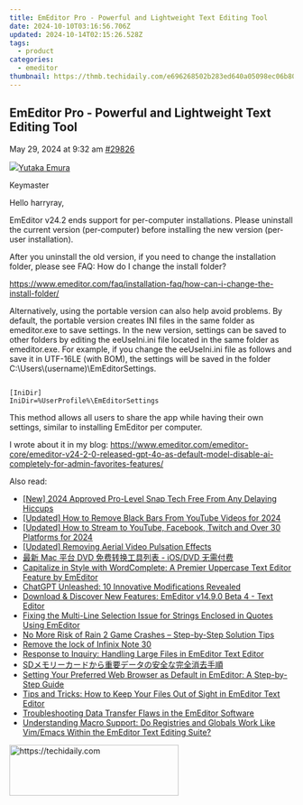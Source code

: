 ```yaml
---
title: EmEditor Pro - Powerful and Lightweight Text Editing Tool
date: 2024-10-10T03:16:56.706Z
updated: 2024-10-14T02:15:26.528Z
tags:
  - product
categories:
  - emeditor
thumbnail: https://thmb.techidaily.com/e696268502b283ed640a05098ec06b8044deb546bbd2035bab816a7494c0bab9.jpg
---
```


## EmEditor Pro - Powerful and Lightweight Text Editing Tool

May 29, 2024 at 9:32 am [#29826](https://tools.techidaily.com/emeditor/products/) 

[![](https://secure.gravatar.com/avatar/a0a6377144ed3636f985d87303f65ed2?s=80&d=identicon&r=g)Yutaka Emura](https://www.emeditor.com/forums/users/yemura/ "View Yutaka Emura's profile")

Keymaster

Hello harryray,

EmEditor v24.2 ends support for per-computer installations. Please uninstall the current version (per-computer) before installing the new version (per-user installation).

After you uninstall the old version, if you need to change the installation folder, please see FAQ: How do I change the install folder?

<https://www.emeditor.com/faq/installation-faq/how-can-i-change-the-install-folder/>

Alternatively, using the portable version can also help avoid problems. By default, the portable version creates INI files in the same folder as emeditor.exe to save settings. In the new version, settings can be saved to other folders by editing the eeUseIni.ini file located in the same folder as emeditor.exe. For example, if you change the eeUseIni.ini file as follows and save it in UTF-16LE (with BOM), the settings will be saved in the folder C:\\Users\\(username)\\EmEditorSettings.

```

[IniDir]
IniDir=%UserProfile%\EmEditorSettings

```

This method allows all users to share the app while having their own settings, similar to installing EmEditor per computer.

I wrote about it in my blog: <https://www.emeditor.com/emeditor-core/emeditor-v24-2-0-released-gpt-4o-as-default-model-disable-ai-completely-for-admin-favorites-features/>

<ins class="adsbygoogle"
     style="display:block"
     data-ad-format="autorelaxed"
     data-ad-client="ca-pub-7571918770474297"
     data-ad-slot="1223367746"></ins>

<ins class="adsbygoogle"
     style="display:block"
     data-ad-client="ca-pub-7571918770474297"
     data-ad-slot="8358498916"
     data-ad-format="auto"
     data-full-width-responsive="true"></ins>

<span class="atpl-alsoreadstyle">Also read:</span>
<div><ul>
<li><a href="https://video-screen-grab.techidaily.com/new-2024-approved-pro-level-snap-tech-free-from-any-delaying-hiccups/"><u>[New] 2024 Approved Pro-Level Snap Tech Free From Any Delaying Hiccups</u></a></li>
<li><a href="https://youtube-blog.techidaily.com/ed-how-to-remove-black-bars-from-youtube-videos-for-2024/"><u>[Updated] How to Remove Black Bars From YouTube Videos for 2024</u></a></li>
<li><a href="https://eaxpv-info.techidaily.com/updated-how-to-stream-to-youtube-facebook-twitch-and-over-30-platforms-for-2024/"><u>[Updated] How to Stream to YouTube, Facebook, Twitch and Over 30 Platforms for 2024</u></a></li>
<li><a href="https://article-helps.techidaily.com/updated-removing-aerial-video-pulsation-effects/"><u>[Updated] Removing Aerial Video Pulsation Effects</u></a></li>
<li><a href="https://some-knowledge.techidaily.com/mac-dvd-iosdvd/"><u>最新 Mac 平台 DVD 免费转换工具列表 - iOS/DVD 无需付费</u></a></li>
<li><a href="https://win-workspace.techidaily.com/capitalize-in-style-with-wordcomplete-a-premier-uppercase-text-editor-feature-by-emeditor/"><u>Capitalize in Style with WordComplete: A Premier Uppercase Text Editor Feature by EmEditor</u></a></li>
<li><a href="https://tech-savvy.techidaily.com/chatgpt-unleashed-10-innovative-modifications-revealed/"><u>ChatGPT Unleashed: 10 Innovative Modifications Revealed</u></a></li>
<li><a href="https://win-workspace.techidaily.com/download-and-discover-new-features-emeditor-v1490-beta-4-text-editor/"><u>Download & Discover New Features: EmEditor v14.9.0 Beta 4 - Text Editor</u></a></li>
<li><a href="https://win-workspace.techidaily.com/fixing-the-multi-line-selection-issue-for-strings-enclosed-in-quotes-using-emeditor/"><u>Fixing the Multi-Line Selection Issue for Strings Enclosed in Quotes Using EmEditor</u></a></li>
<li><a href="https://win-blog.techidaily.com/no-more-risk-of-rain-2-game-crashes-step-by-step-solution-tips/"><u>No More Risk of Rain 2 Game Crashes – Step-by-Step Solution Tips</u></a></li>
<li><a href="https://techidaily.com/remove-the-lock-of-infinix-note-30-by-drfone-android-unlock-android-unlock/"><u>Remove the lock of Infinix Note 30</u></a></li>
<li><a href="https://win-workspace.techidaily.com/response-to-inquiry-handling-large-files-in-emeditor-text-editor/"><u>Response to Inquiry: Handling Large Files in EmEditor Text Editor</u></a></li>
<li><a href="https://fox-making.techidaily.com/1728467514748-sd/"><u>SDメモリーカードから重要データの安全な完全消去手順</u></a></li>
<li><a href="https://win-workspace.techidaily.com/setting-your-preferred-web-browser-as-default-in-emeditor-a-step-by-step-guide/"><u>Setting Your Preferred Web Browser as Default in EmEditor: A Step-by-Step Guide</u></a></li>
<li><a href="https://win-workspace.techidaily.com/tips-and-tricks-how-to-keep-your-files-out-of-sight-in-emeditor-text-editor/"><u>Tips and Tricks: How to Keep Your Files Out of Sight in EmEditor Text Editor</u></a></li>
<li><a href="https://win-workspace.techidaily.com/troubleshooting-data-transfer-flaws-in-the-emeditor-software/"><u>Troubleshooting Data Transfer Flaws in the EmEditor Software</u></a></li>
<li><a href="https://win-workspace.techidaily.com/understanding-macro-support-do-registries-and-globals-work-like-vimemacs-within-the-emeditor-text-editing-suite/"><u>Understanding Macro Support: Do Registries and Globals Work Like Vim/Emacs Within the EmEditor Text Editing Suite?</u></a></li>
</ul></div>

<!-- affiliate ads begin -->
<a href="https://aligracehair.sjv.io/c/5597632/1868571/19272" target="_top" id="1868571">
  <img src="//a.impactradius-go.com/display-ad/19272-1868571" border="0" alt="https://techidaily.com" width="300" height="90"/>
</a>
<img height="0" width="0" src="https://aligracehair.sjv.io/i/5597632/1868571/19272" style="position:absolute;visibility:hidden;" border="0" />
<!-- affiliate ads end -->

